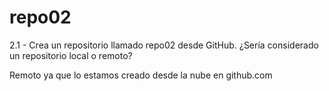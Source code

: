# repo02
2.1 - Crea un repositorio llamado repo02 desde GitHub. ¿Sería considerado un repositorio local o remoto?

Remoto ya que lo estamos creado desde la nube en github.com
